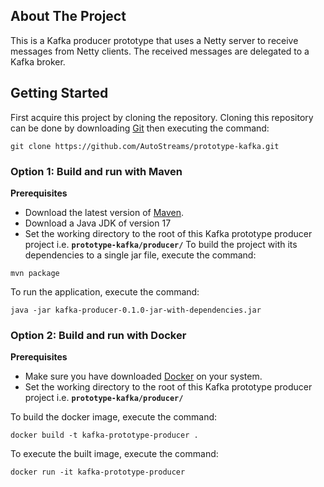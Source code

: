 ## About The Project
This is a Kafka producer prototype that uses a Netty server to receive messages from Netty clients. The received messages are delegated to a Kafka broker. 
## Getting Started
First acquire this project by cloning the repository. Cloning this repository can be done by downloading [Git](https://git-scm.com/) then executing the command:
```
git clone https://github.com/AutoStreams/prototype-kafka.git
```
### Option 1: Build and run with Maven
**Prerequisites**
* Download the latest version of [Maven](https://maven.apache.org/).
* Download a Java JDK of version 17
* Set the working directory to the root of this Kafka prototype producer project i.e. **`prototype-kafka/producer/`**
To build the project with its dependencies to a single jar file, execute the command:
```
mvn package
```
To run the application, execute the command:
```
java -jar kafka-producer-0.1.0-jar-with-dependencies.jar 
```
### Option 2: Build and run with Docker
**Prerequisites**
* Make sure you have downloaded [Docker](https://www.docker.com/) on your system.
* Set the working directory to the root of this Kafka prototype producer project i.e. **`prototype-kafka/producer/`**

To build the docker image, execute the command:
```
docker build -t kafka-prototype-producer .
```

To execute the built image, execute the command:
```
docker run -it kafka-prototype-producer
```
